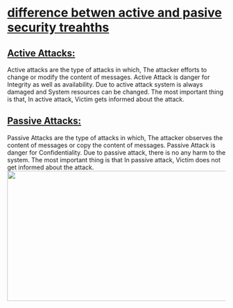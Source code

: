  <H1> <u> <strong> difference betwen active and pasive security treahths </strong> </u> </H1>



<H2> <u> <strong> Active Attacks:  </strong> </u> </H2>
Active attacks are the type of attacks in which, The attacker efforts to change or modify the content of messages. Active Attack is danger for Integrity as well as availability. Due to active attack system is always damaged and System resources can be changed. The most important thing is that, In active attack, Victim gets informed about the attack.






<H2> <u> <strong>Passive Attacks:  </strong> </u> </H2>
Passive Attacks are the type of attacks in which, The attacker observes the content of messages or copy the content of messages. Passive Attack is danger for Confidentiality. Due to passive attack, there is no any harm to the system. The most important thing is that In passive attack, Victim does not get informed about the attack.


<img src="https://image.slidesharecdn.com/infomrationnetworksecurityintro-150316010318-conversion-gate01/95/infomration-network-security-6-638.jpg?cb=1426467843" width="550" height="300">
